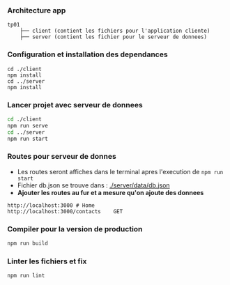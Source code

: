 ### Architecture app
```
tp01
    ├── client (contient les fichiers pour l'application cliente)
    ├── server (contient les fichier pour le serveur de donnees)
```

### Configuration et installation des dependances
```
cd ./client
npm install
cd ../server
npm install
```

### Lancer projet avec serveur de donnees
```bash
cd ./client
npm run serve
cd ../server
npm run start
```

### Routes pour serveur de donnes
- Les routes seront affiches dans le terminal apres l'execution de `npm run start`
- Fichier db.json se trouve dans : [./server/data/db.json](url)
- **Ajouter les routes au fur et a mesure qu'on ajoute des donnees**
```
http://localhost:3000 # Home  
http://localhost:3000/contacts    GET
```

### Compiler pour la version de production
```bash
npm run build
```

### Linter les fichiers et fix
```bash
npm run lint
```
